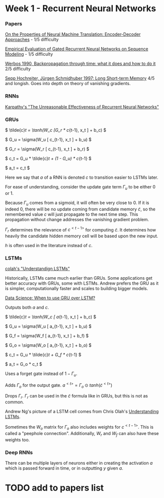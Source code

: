 # Week 1 - Recurrent Neural Networks

### Papers 

[On the Properties of Neural Machine Translation: Encoder-Decoder Approaches](https://arxiv.org/abs/1409.1259) - 1/5 difficulty

[Empirical Evaluation of Gated Recurrent Neural Networks on Sequence Modeling](https://arxiv.org/abs/1412.3555) - 1/5 difficulty

[Werbos 1990, Backpropagation through time: what it does and how to do it](https://www.researchgate.net/publication/2984354_Backpropagation_through_time_what_it_does_and_how_to_do_it) 2/5 difficulty

[Sepp Hochreiter, Jürgen Schmidhuber 1997: Long Short-term Memory](https://www.researchgate.net/publication/13853244_Long_Short-term_Memory) 4/5 and longish. Goes into depth on theory of vanishing gradients.

### RNNs
[Karpathy's "The Unreasonable Effectiveness of Recurrent Neural Networks"](http://karpathy.github.io/2015/05/21/rnn-effectiveness/)

### GRUs

$ \tilde{c}_t = \tanh(W_c [G_r * c_{t-1}, x_t ] + b_c) $

$ G_u = \sigma(W_u [ c_{t-1}, x_t ] + b_u) $

$ G_r = \sigma(W_r [ c_{t-1}, x_t ] + b_r) $

$ c_t = G_u * \tilde{c}_t + (1 - G_u) * c_{t-1} $

$ a_t = c_t $

Here we say that $a$ of a RNN is denoted $c$ to transition easier to LSTMs later.

For ease of understanding, consider the update gate term $\Gamma_u$ to be either $0$ or $1$.

Because $\Gamma_u$ comes from a sigmoid, it will often be very close to $0$.  If it is indeed $0$, there will be no update coming from candidate memory $\tilde c$, so the remembered value $c$ will just propagate to the next time step.  This propagation without change addresses the vanishing gradient problem.

$\Gamma_r$ determines the relevance of $c^{<t-1>}$ for computing $\tilde c$.  It determines how heavily the candidate hidden memory cell will be based upon the new input.

$h$ is often used in the literature instead of $c$.

### LSTMs

[colah's "Understandign LSTMs"](http://colah.github.io/posts/2015-08-Understanding-LSTMs/)

Historically, LSTMs came much earlier than GRUs.  Some applications get better accuracy with GRUs, some with LSTMs.  Andrew prefers the GRU as it is simpler, computationally faster and scales to building bigger models.

[Data Science: When to use GRU over LSTM?](https://datascience.stackexchange.com/questions/14581/when-to-use-gru-over-lstm)

Outputs both $a$ and $c$.

$ \tilde{c}_t = \tanh(W_c [ a_{t-1}, x_t ] + b_c) $

$ G_u = \sigma(W_u [ a_{t-1}, x_t ] + b_u) $

$ G_f = \sigma(W_f [ a_{t-1}, x_t ] + b_f) $

$ G_o = \sigma(W_o [ a_{t-1}, x_t ] + b_o) $

$ c_t = G_u * \tilde{c}_t + G_f * c_{t-1} $

$ a_t = G_o * c_t $


Uses a forget gate instead of $1 - \Gamma_u$.

Adds $\Gamma_o$ for the output gate.  $a^{<t>} = \Gamma_o \odot tanh\left(\tilde c^{<t>}\right)$

Drops $\Gamma_r$. $\Gamma_r$ can be used in the $\tilde c$ formula like in GRUs, but this is not as common. 

Andrew Ng's picture of a LSTM cell comes from Chris Olah's [Understanding LSTMs](http://colah.github.io/posts/2015-08-Understanding-LSTMs/).

Sometimes the $W_o$ matrix for $\Gamma_o$ also includes weights for $c^{<t-1>}$. This is called a "peephole connection". Additionally, $W_r$ and $W_f$ can also have these weights too.

### Deep RNNs

There can be multiple layers of neurons either in creating the activation $a$ which is passed forward in time, or in outputting $y$ given $a$.

# TODO add to papers list
